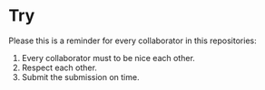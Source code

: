 # Try

Please this is a reminder for every collaborator  in this repositories:
1. Every collaborator must to be nice each other.
2. Respect each other.
3. Submit the submission on time.

